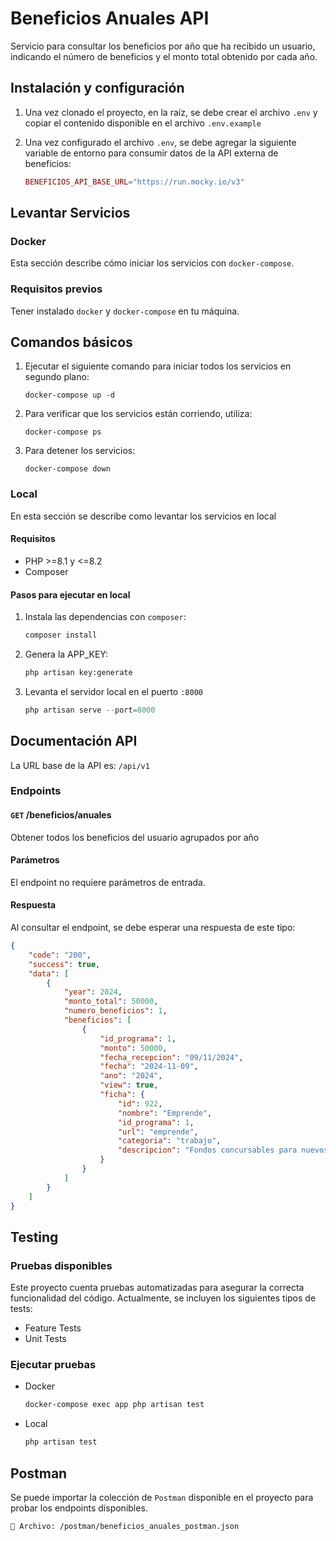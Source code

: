 # Beneficios Anuales API

Servicio para consultar los beneficios por año que ha recibido un usuario, indicando el número de beneficios y el monto total obtenido por cada año.

## Instalación y configuración

1. Una vez clonado el proyecto, en la raíz, se debe crear el archivo `.env` y copiar el contenido disponible en el archivo `.env.example`

2. Una vez configurado el archivo `.env`, se debe agregar la siguiente variable de entorno para consumir datos de la API externa de beneficios:

    ```php
    BENEFICIOS_API_BASE_URL="https://run.mocky.io/v3"
    ```

## Levantar Servicios

### Docker

Esta sección describe cómo iniciar los servicios con `docker-compose`.

### Requisitos previos

Tener instalado `docker` y `docker-compose` en tu máquina.

## Comandos básicos

1. Ejecutar el siguiente comando para iniciar todos los servicios en segundo plano:
    ```
    docker-compose up -d
    ```

2. Para verificar que los servicios están corriendo, utiliza:
    ```
    docker-compose ps
    ```

3. Para detener los servicios:
    ```
    docker-compose down
    ```

### Local

En esta sección se describe como levantar los servicios en local

#### Requisitos

- PHP >=8.1 y <=8.2
- Composer

#### Pasos para ejecutar en local

1. Instala las dependencias con `composer`:
    ```sh
    composer install
    ```
2. Genera la APP_KEY:
    ```sh
    php artisan key:generate
    ```
4. Levanta el servidor local en el puerto `:8000`
    ```php
    php artisan serve --port=8000
    ```

## Documentación API

La URL base de la API es: `/api/v1`

### Endpoints

#### ```GET``` /beneficios/anuales

Obtener todos los beneficios del usuario agrupados por año

#### Parámetros

El endpoint no requiere parámetros de entrada.

#### Respuesta

Al consultar el endpoint, se debe esperar una respuesta de este tipo:

```json
{
    "code": "200",
    "success": true,
    "data": [
        {
            "year": 2024,
            "monto_total": 50000,
            "numero_beneficios": 1,
            "beneficios": [
                {
                    "id_programa": 1,
                    "monto": 50000,
                    "fecha_recepcion": "09/11/2024",
                    "fecha": "2024-11-09",
                    "ano": "2024",
                    "view": true,
                    "ficha": {
                        "id": 922,
                        "nombre": "Emprende",
                        "id_programa": 1,
                        "url": "emprende",
                        "categoria": "trabajo",
                        "descripcion": "Fondos concursables para nuevos negocios"
                    }
                }
            ]
        }
    ]
}
```

## Testing

### Pruebas disponibles

Este proyecto cuenta pruebas automatizadas para asegurar la correcta funcionalidad del código. Actualmente, se incluyen los siguientes tipos de tests:

- Feature Tests
- Unit Tests

### Ejecutar pruebas

- Docker
    ```sh
    docker-compose exec app php artisan test
    ```
- Local
    ```sh
    php artisan test
    ```

## Postman

Se puede importar la colección de `Postman` disponible en el proyecto para probar los endpoints disponibles.

```
📁 Archivo: /postman/beneficios_anuales_postman.json
```
